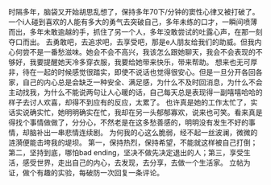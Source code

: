 时隔多年，脑袋又开始胡思乱想了，保持多年70下/分钟的窦性心律又被打破了。
一个i人碰到喜欢的人能有多大的勇气去突破自己，多年未练的口才，一瞬间喷薄而出，多年未敢逾越的手，抓住了另一个人，多年没敢尝试的吐露心声，在那一刻夺口而出。
去勇敢吧，去追求吧，去享受吧，那是e人朋友给我们的助威。但我内心何尝不是一番愁滋味。她会不会不高兴，我该怎么跟她聊天，我会不会表现的不够好，我要提醒她天冷多穿衣服，我要给她带来快乐，带来帮助。
想来也无可厚非，待在一起的时候感觉很踏实，即使不说话也觉得很安心。但是一旦分开各回各家，自己的内心总是会缺乏一种安全、满足感，为什么不及时回消息，为什么不会主动找我，为什么不能说两句让人心暖的话，自己每天总是表现得一副嘻嘻哈哈的样子去讨人欢喜，却得不到应有的反应，太累了。
也许真是她的工作太忙了，实话实说确实忙，她明明确实在忙，我却在另一头郁郁寡欢，说来也可笑。看来真是得找个事情做做了，分分心，不然老是在这多愁善感的，明明没有发生不好的事情，却脑补出一串悲情连续剧。
为何我的心这么脆弱，经不起一丝波澜，微微的涟漪便能击垮我的堤坝。
第一，保持热烈，保持希望，不能就这样被自己打倒；第二，坚持到底，哪怕bad ending，坚决不做先决定退出的人；第三，享受生活，感受世界，走出自己的内心，去发现，去分享，去做一个生活家。
立帖为证，做个有趣的实验，每破防一次回复一条评论。